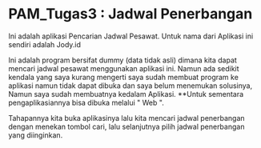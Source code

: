 # PAM_Tugas3 : Jadwal Penerbangan
Ini adalah aplikasi Pencarian Jadwal Pesawat. Untuk nama dari Aplikasi ini sendiri adalah Jody.id

Ini adalah program bersifat dummy (data tidak asli) dimana kita dapat mencari jadwal pesawat menggunakan aplikasi ini. Namun ada sedikit kendala yang saya kurang mengerti saya sudah membuat program ke aplikasi namun tidak dapat dibuka dan saya belum menemukan solusinya, Namun saya sudah membuatnya kedalam Aplikasi. **Untuk sementara pengaplikasiannya bisa dibuka melalui " Web ".

Tahapannya kita buka aplikasinya lalu kita mencari jadwal penerbangan dengan menekan tombol cari, lalu selanjutnya pilih jadwal penerbangan yang diinginkan.
